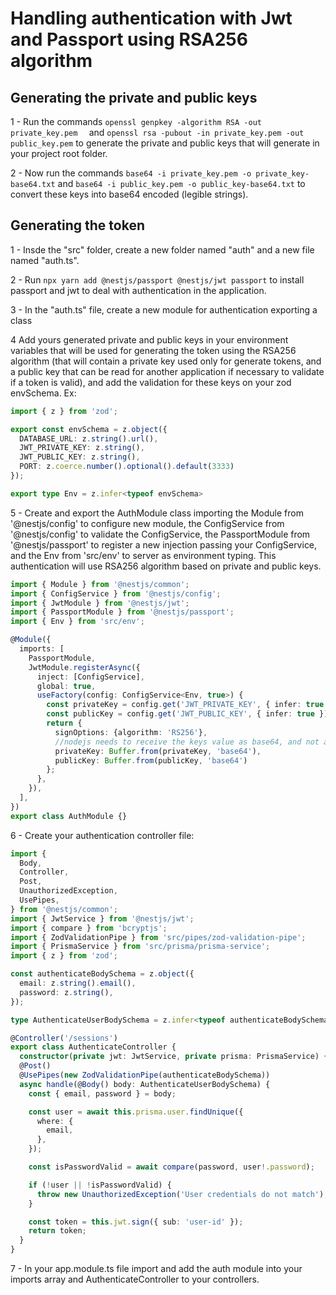 # Handling authentication with Jwt and Passport using RSA256 algorithm


## Generating the private and public keys

1 - Run the commands ```openssl genpkey -algorithm RSA -out private_key.pem  ``` and ```openssl rsa -pubout -in private_key.pem -out public_key.pem```  to generate the private and public keys that will generate in your project root folder.

2 - Now run the commands ```base64 -i private_key.pem -o private_key-base64.txt```  and ```base64 -i public_key.pem -o public_key-base64.txt``` to convert these keys into base64 encoded (legible strings).
## Generating the token

1 - Insde the "src" folder, create a new folder named "auth" and a new file named "auth.ts".

2 - Run ```npx yarn add @nestjs/passport @nestjs/jwt passport``` to install passport and jwt to deal with authentication in the application.

3 - In the "auth.ts" file, create a new module for authentication exporting a class 

4 Add yours generated private and public keys in your environment variables that will be used for generating the token using the RSA256 algorithm (that will contain a private key used only for generate tokens, and a public key that can be read for another application if necessary to validate if a token is valid), and add the validation for these keys on your zod envSchema. Ex:

```typescript
import { z } from 'zod';

export const envSchema = z.object({
  DATABASE_URL: z.string().url(),
  JWT_PRIVATE_KEY: z.string(),
  JWT_PUBLIC_KEY: z.string(),
  PORT: z.coerce.number().optional().default(3333)
});

export type Env = z.infer<typeof envSchema>

```

5 - Create and export the AuthModule class importing the Module from '@nestjs/config' to configure new module, the ConfigService from '@nestjs/config' to validate the ConfigService, the PassportModule from '@nestjs/passport' to register a new injection passing your ConfigService, and the Env from 'src/env' to server as environment typing. This authentication will use RSA256 algorithm based on private and public keys.

```typescript
import { Module } from '@nestjs/common';
import { ConfigService } from '@nestjs/config';
import { JwtModule } from '@nestjs/jwt';
import { PassportModule } from '@nestjs/passport';
import { Env } from 'src/env';

@Module({
  imports: [
    PassportModule,
    JwtModule.registerAsync({
      inject: [ConfigService],
      global: true,
      useFactory(config: ConfigService<Env, true>) {
        const privateKey = config.get('JWT_PRIVATE_KEY', { infer: true });
        const publicKey = config.get('JWT_PUBLIC_KEY', { infer: true });
        return {
          signOptions: {algorithm: 'RS256'},
          //nodejs needs to receive the keys value as base64, and not a plain string
          privateKey: Buffer.from(privateKey, 'base64'),
          publicKey: Buffer.from(publicKey, 'base64')
        };
      },
    }),
  ],
})
export class AuthModule {}
```
6 - Create your authentication controller file:

```typescript
import {
  Body,
  Controller,
  Post,
  UnauthorizedException,
  UsePipes,
} from '@nestjs/common';
import { JwtService } from '@nestjs/jwt';
import { compare } from 'bcryptjs';
import { ZodValidationPipe } from 'src/pipes/zod-validation-pipe';
import { PrismaService } from 'src/prisma/prisma-service';
import { z } from 'zod';

const authenticateBodySchema = z.object({
  email: z.string().email(),
  password: z.string(),
});

type AuthenticateUserBodySchema = z.infer<typeof authenticateBodySchema>;

@Controller('/sessions')
export class AuthenticateController {
  constructor(private jwt: JwtService, private prisma: PrismaService) {}
  @Post()
  @UsePipes(new ZodValidationPipe(authenticateBodySchema))
  async handle(@Body() body: AuthenticateUserBodySchema) {
    const { email, password } = body;

    const user = await this.prisma.user.findUnique({
      where: {
        email,
      },
    });

    const isPasswordValid = await compare(password, user!.password);

    if (!user || !isPasswordValid) {
      throw new UnauthorizedException('User credentials do not match');
    }

    const token = this.jwt.sign({ sub: 'user-id' });
    return token;
  }
}
```

7 - In your app.module.ts file import and add the auth module into your imports array and AuthenticateController to your controllers.


